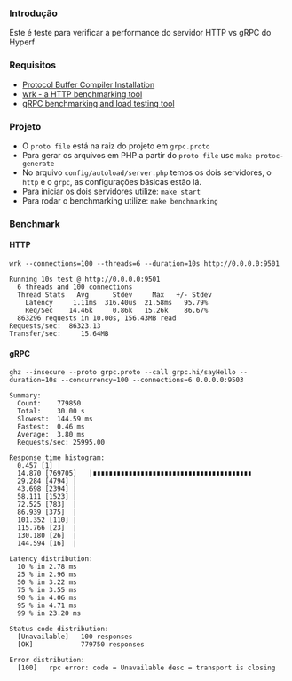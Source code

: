 ### Introdução

Este é teste para verificar a performance do servidor HTTP vs gRPC do Hyperf

### Requisitos

- [Protocol Buffer Compiler Installation](https://grpc.io/docs/protoc-installation/)
- [wrk - a HTTP benchmarking tool](https://github.com/wg/wrk)
- [gRPC benchmarking and load testing tool](https://github.com/bojand/ghz)

### Projeto 

- O `proto file` está na raiz do projeto em `grpc.proto`
- Para gerar os arquivos em PHP a partir do `proto file` use `make protoc-generate`
- No arquivo `config/autoload/server.php` temos os dois servidores, o `http` e o `grpc`, as configurações básicas estão lá. 
- Para iniciar os dois servidores utilize: `make start`
- Para rodar o benchmarking utilize: `make benchmarking`

### Benchmark

#### HTTP
```
wrk --connections=100 --threads=6 --duration=10s http://0.0.0.0:9501
```

```
Running 10s test @ http://0.0.0.0:9501
  6 threads and 100 connections
  Thread Stats   Avg      Stdev     Max   +/- Stdev
    Latency     1.11ms  316.40us  21.58ms   95.79%
    Req/Sec    14.46k     0.86k   15.26k    86.67%
  863296 requests in 10.00s, 156.43MB read
Requests/sec:  86323.13
Transfer/sec:     15.64MB
```

#### gRPC 

```
ghz --insecure --proto grpc.proto --call grpc.hi/sayHello --duration=10s --concurrency=100 --connections=6 0.0.0.0:9503
```

```
Summary:
  Count:	779850
  Total:	30.00 s
  Slowest:	144.59 ms
  Fastest:	0.46 ms
  Average:	3.80 ms
  Requests/sec:	25995.00

Response time histogram:
  0.457 [1]	|
  14.870 [769705]	|∎∎∎∎∎∎∎∎∎∎∎∎∎∎∎∎∎∎∎∎∎∎∎∎∎∎∎∎∎∎∎∎∎∎∎∎∎∎∎∎
  29.284 [4794]	|
  43.698 [2394]	|
  58.111 [1523]	|
  72.525 [783]	|
  86.939 [375]	|
  101.352 [110]	|
  115.766 [23]	|
  130.180 [26]	|
  144.594 [16]	|

Latency distribution:
  10 % in 2.78 ms
  25 % in 2.96 ms
  50 % in 3.22 ms
  75 % in 3.55 ms
  90 % in 4.06 ms
  95 % in 4.71 ms
  99 % in 23.20 ms

Status code distribution:
  [Unavailable]   100 responses
  [OK]            779750 responses

Error distribution:
  [100]   rpc error: code = Unavailable desc = transport is closing
```

